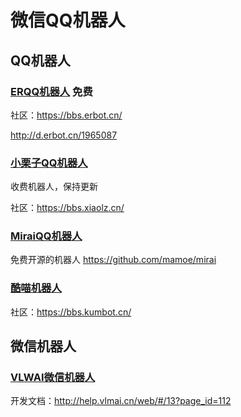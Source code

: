 # 微信QQ机器人

## QQ机器人

### [ERQQ机器人](https://erbot.cn/) 免费

社区：https://bbs.erbot.cn/ 

http://d.erbot.cn/1965087

### [小栗子QQ机器人](https://www.xiaolz.cn/)

收费机器人，保持更新

社区：https://bbs.xiaolz.cn/

### [MiraiQQ机器人](https://github.com/mamoe/mirai)

免费开源的机器人  https://github.com/mamoe/mirai

### [酷喵机器人](https://www.kumbot.cn/)

社区：https://bbs.kumbot.cn/

## 微信机器人

### [VLWAI微信机器人](http://a.vlwai.cn/)

开发文档：http://help.vlmai.cn/web/#/13?page_id=112